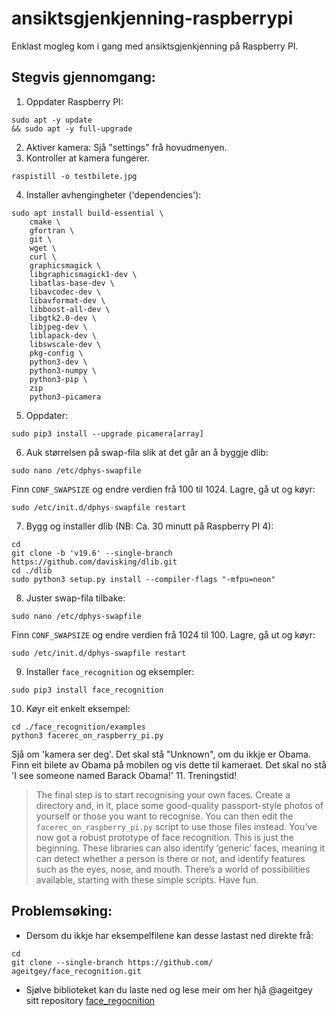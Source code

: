 # ansiktsgjenkjenning-raspberrypi
 Enklast mogleg kom i gang med ansiktsgjenkjenning på Raspberry PI.

## Stegvis gjennomgang:
1. Oppdater Raspberry PI: 
```
sudo apt -y update 
&& sudo apt -y full-upgrade
```
2. Aktiver kamera: Sjå "settings" frå hovudmenyen.
3. Kontroller at kamera fungerer.
```
raspistill -o testbilete.jpg
```
4. Installer avhengingheter ('dependencies'):
```
sudo apt install build-essential \
    cmake \
    gfortran \
    git \
    wget \
    curl \
    graphicsmagick \
    libgraphicsmagick1-dev \
    libatlas-base-dev \
    libavcodec-dev \
    libavformat-dev \
    libboost-all-dev \
    libgtk2.0-dev \
    libjpeg-dev \
    liblapack-dev \
    libswscale-dev \
    pkg-config \
    python3-dev \
    python3-numpy \
    python3-pip \
    zip
    python3-picamera
```
5. Oppdater:
```
sudo pip3 install --upgrade picamera[array]
```
6. Auk størrelsen på swap-fila slik at det går an å byggje dlib:
```
sudo nano /etc/dphys-swapfile
```
Finn `CONF_SWAPSIZE` og endre verdien frå 100 til 1024. Lagre, gå ut og køyr:
```
sudo /etc/init.d/dphys-swapfile restart
```
7. Bygg og installer dlib (NB: Ca. 30 minutt på Raspberry PI 4):
```
cd
git clone -b 'v19.6' --single-branch https://github.com/davisking/dlib.git
cd ./dlib
sudo python3 setup.py install --compiler-flags "-mfpu=neon"
```
8. Juster swap-fila tilbake:
```
sudo nano /etc/dphys-swapfile
```
Finn `CONF_SWAPSIZE` og endre verdien frå 1024 til 100. Lagre, gå ut og køyr:
```
sudo /etc/init.d/dphys-swapfile restart
```
9. Installer `face_recognition` og eksempler:
```
sudo pip3 install face_recognition
```
10. Køyr eit enkelt eksempel:
```
cd ./face_recognition/examples
python3 facerec_on_raspberry_pi.py
```
Sjå om 'kamera ser deg'. Det skal stå "Unknown", om du ikkje er Obama. Finn eit bilete av Obama på mobilen og vis dette til kameraet. Det skal no stå 'I see someone named Barack Obama!'
11. Treningstid! 
>   The final step is to start recognising your own faces. Create a directory and, in it, place some good-quality passport-style photos of yourself or those you want to recognise. You can then edit the `facerec_on_raspberry_pi.py` script to use those files instead. You’ve now got a robust prototype of face recognition. This is just the beginning. These libraries can also identify ‘generic’ faces, meaning it can detect whether a person is there or not, and identify features such as the eyes, nose, and mouth. There’s a world of possibilities available, starting with these simple scripts. Have fun.

## Problemsøking:
- Dersom du ikkje har eksempelfilene kan desse lastast ned direkte frå:
```
cd
git clone --single-branch https://github.com/
ageitgey/face_recognition.git
```
- Sjølve biblioteket kan du laste ned og lese meir om her hjå @ageitgey sitt repository [face_regocnition](https://github.com/ageitgey/face_recognition)